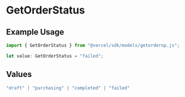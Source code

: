 # GetOrderStatus

## Example Usage

```typescript
import { GetOrderStatus } from "@vercel/sdk/models/getorderop.js";

let value: GetOrderStatus = "failed";
```

## Values

```typescript
"draft" | "purchasing" | "completed" | "failed"
```